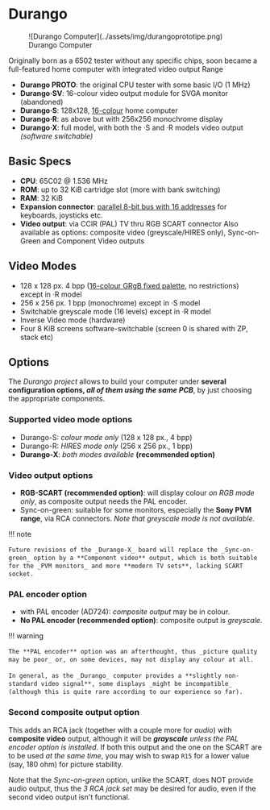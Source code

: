 # Durango

<figure markdown>
![Durango Computer](../assets/img/durangoprototipe.png)
<figcaption>Durango Computer</figcaption>
</figure>

Originally born as a 6502 tester without any specific chips, soon became a full-featured home computer with integrated video output
Range

* **Durango PROTO**: the original CPU tester with some basic I/O (1 MHz)
* **Durango·SV**: 16-colour video output module for SVGA monitor (abandoned)
* **Durango·S**: 128x128, [16-colour](palette.md) home computer
* **Durango·R**: as above but with 256x256 monochrome display
* **Durango·X**: full model, with both the ·S and ·R models video output _(software switchable)_

## Basic Specs

* **CPU**: 65C02 @ 1.536 MHz
* **ROM**: up to 32 KiB cartridge slot (more with bank switching)
* **RAM**: 32 KiB
* **Expansion connector**: [parallel 8-bit bus with 16 addresses](exp_bus.md) for keyboards, joysticks etc.
* **Video output**: via CCIR (PAL) TV thru RGB SCART connector
    Also available as options: composite video (greyscale/HIRES only), Sync-on-Green and Component Video outputs

## Video Modes

* 128 x 128 px. 4 bpp ([16-colour GRgB fixed palette](palette.md), no restrictions) except in ·R model
* 256 x 256 px. 1 bpp (monochrome) except in ·S model
* Switchable greyscale mode (16 levels) except in ·R model
* Inverse Video mode (hardware)
* Four 8 KiB screens software-switchable (screen 0 is shared with ZP, stack etc)

## Options

The _Durango project_ allows to build your computer under **several configuration options, _all of them using the same PCB_**, by just choosing the appropriate components.

### Supported video mode options

* Durango-S: _colour mode only_ (128 x 128 px., 4 bpp)
* Durango-R: _HIRES mode only_ (256 x 256 px., 1 bpp)
* **Durango-X**: _both modes available_ **(recommended option)**

### Video output options

* **RGB-SCART (recommended option)**: will display colour _on RGB mode only_, as composite output needs the PAL encoder.
* Sync-on-green: suitable for some monitors, especially the **Sony PVM range**, via RCA connectors. _Note that greyscale mode is not available_.

!!! note

	Future revisions of the _Durango-X_ board will replace the _Sync-on-green_ option by a **Component video** output, which is both suitable for the _PVM monitors_ and more **modern TV sets**, lacking SCART socket.

### PAL encoder option

* with PAL encoder (AD724): _composite output_ may be in colour.
* **No PAL encoder (recommended option)**: composite output is _greyscale_.

!!! warning

	The **PAL encoder** option was an afterthought, thus _picture quality may be poor_ or, on some devices, may not display any colour at all.
	
	In general, as the _Durango_ computer provides a **slightly non-standard video signal**, some displays _might be incompatible_ (although this is quite rare according to our experience so far).

### Second composite output option

This adds an RCA jack (together with a couple more for _audio_) with **composite video** output, although it will be _**grayscale** unless the PAL encoder option is installed_. If both this output and the one on the SCART are to be used _at the same time_, you may wish to swap `R15` for a lower value (say, 180 ohm) for picture stability.

Note that the _Sync-on-green_ option, unlike the SCART, does NOT provide audio output, thus the _3 RCA jack set_ may be desired for audio, even if the second video output isn't functional.

